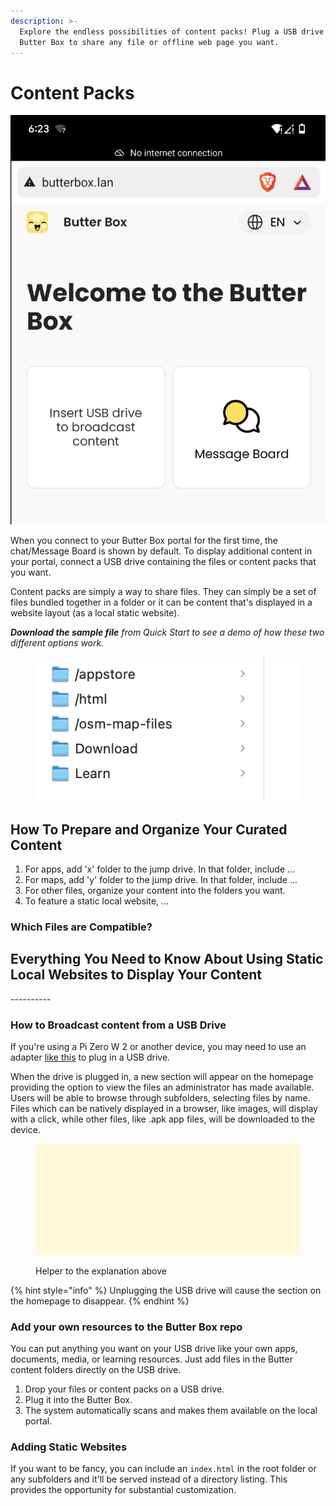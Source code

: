 ```yaml
---
description: >-
  Explore the endless possibilities of content packs! Plug a USB drive into your
  Butter Box to share any file or offline web page you want.
---
```


# Content Packs

![](<../.gitbook/assets/Screenshot 2025-07-31 at 11.08.36 PM.png>)

When you connect to your Butter Box portal for the first time, the chat/Message Board is shown by default. To display additional content in your portal, connect a USB drive containing the files or content packs that you want.

Content packs are simply a way to share files. They can simply be a set of files bundled together in a folder or it can be content that's displayed in a website layout (as a local static website).

_**Download the sample file** from Quick Start to see a demo of how these two different options work._

<figure><img src="../.gitbook/assets/Screenshot 2025-07-31 at 11.07.09 PM.png" alt=""><figcaption></figcaption></figure>

## How To Prepare and Organize Your Curated Content

1. For apps, add 'x' folder to the jump drive. In that folder, include ...
2. For maps, add 'y' folder to the jump drive. In that folder, include ...
3. For other files, organize your content into the folders you want.&#x20;
4. To feature a static local website, ...

### Which Files are Compatible?



## Everything You Need to Know About Using Static Local Websites to Display Your Content



\----------

### How to Broadcast content from a USB Drive

If you're using a Pi Zero W 2 or another device, you may need to use an adapter [like this](https://www.amazon.com/gp/product/B00LN3LQKQ/) to plug in a USB drive.

When the drive is plugged in, a new section will appear on the homepage providing the option to view the files an administrator has made available. Users will be able to browse through subfolders, selecting files by name. Files which can be natively displayed in a browser, like images, will display with a click, while other files, like .apk app files, will be downloaded to the device.

<figure><img src="../.gitbook/assets/placeholder.png" alt=""><figcaption><p>Helper to the explanation above</p></figcaption></figure>

{% hint style="info" %}
Unplugging the USB drive will cause the section on the homepage to disappear.
{% endhint %}

### Add your own resources to the Butter Box repo

You can put anything you want on your USB drive like your own apps, documents, media, or learning resources. Just add files in the Butter content folders directly on the USB drive.

1. Drop your files or content packs on a USB drive.
2. Plug it into the Butter Box.
3. The system automatically scans and makes them available on the local portal.

### **Adding Static Websites**

If you want to be fancy, you can include an `index.html` in the root folder or any subfolders and it'll be served instead of a directory listing. This provides the opportunity for substantial customization.
